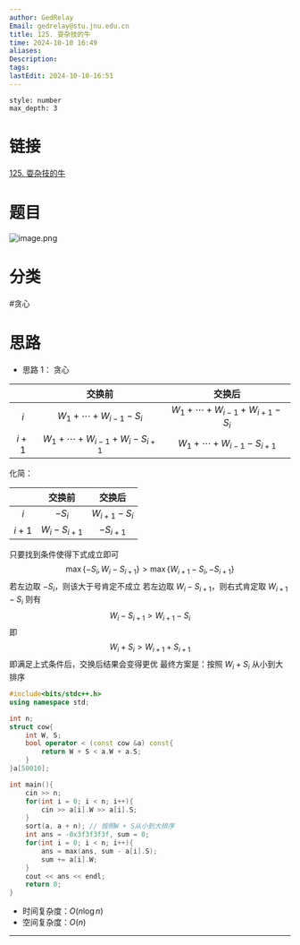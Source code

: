 ```yaml
---
author: GedRelay
Email: gedrelay@stu.jnu.edu.cn
title: 125. 耍杂技的牛
time: 2024-10-10 16:49
aliases: 
Description: 
tags: 
lastEdit: 2024-10-10-16:51
---
```


```toc
style: number
max_depth: 3
```

# 链接
[125. 耍杂技的牛](https://www.acwing.com/problem/content/127/) 

# 题目
![image.png](https://ged-pic-bed.oss-cn-guangzhou.aliyuncs.com/img/202410101650307.png)


# 分类
#贪心 

# 思路
- 思路 1：
贪心

|  | 交换前 | 交换后 |
| :--: | :--: | :--: |
| ${i }$ | ${W_{1}  +\cdots +W_{i-1} -S_{i}  }$ | ${W_{1} +\cdots +W_{i-1}+W_{i+1}  -S_{i}  }$ |
| ${i+1 }$ | ${W_{1}  +\cdots +W_{i-1}+W_{i}  -S_{i+1}  }$ | ${W_{1} +\cdots +W_{i-1} -S_{i+1}  }$ |
化简：

|  | 交换前 | 交换后 |
| :--: | :--: | :--: |
| ${i }$ | ${ -S_{i}  }$ | ${W_{i+1}  -S_{i}  }$ |
| ${i+1 }$ | ${W_{i}  -S_{i+1}  }$ | ${ -S_{i+1}  }$ |
只要找到条件使得下式成立即可
$$
\max\{ -S_{i} ,W_{i} -S_{i+1}  \} >\max\{ W_{i+1} -S_{i} ,-S_{i+1}  \} 
$$
若左边取 ${-S_{i}  }$，则该大于号肯定不成立
若左边取 ${W_{i} -S_{i+1}  }$，则右式肯定取 ${W_{i+1} -S_{i}  }$ 
则有
$$
W_{i} -S_{i+1} >W_{i+1} -S_{i} 
$$
即
$$
W_{i} +S_{i} >W_{i+1} +S_{i+1} 
$$
即满足上式条件后，交换后结果会变得更优
最终方案是：按照 ${W_{i} +S_{i}  }$ 从小到大排序


```cpp
#include<bits/stdc++.h>
using namespace std;

int n;
struct cow{
    int W, S;
    bool operator < (const cow &a) const{
        return W + S < a.W + a.S;
    }
}a[50010];

int main(){
    cin >> n;
    for(int i = 0; i < n; i++){
        cin >> a[i].W >> a[i].S;
    }
    sort(a, a + n); // 按照W + S从小到大排序
    int ans = -0x3f3f3f3f, sum = 0;
    for(int i = 0; i < n; i++){
        ans = max(ans, sum - a[i].S);
        sum += a[i].W;
    }
    cout << ans << endl;
    return 0;
}
```


- 时间复杂度：${O\left( n\log n \right)  }$ 
- 空间复杂度：${O\left( n \right)  }$ 


---

